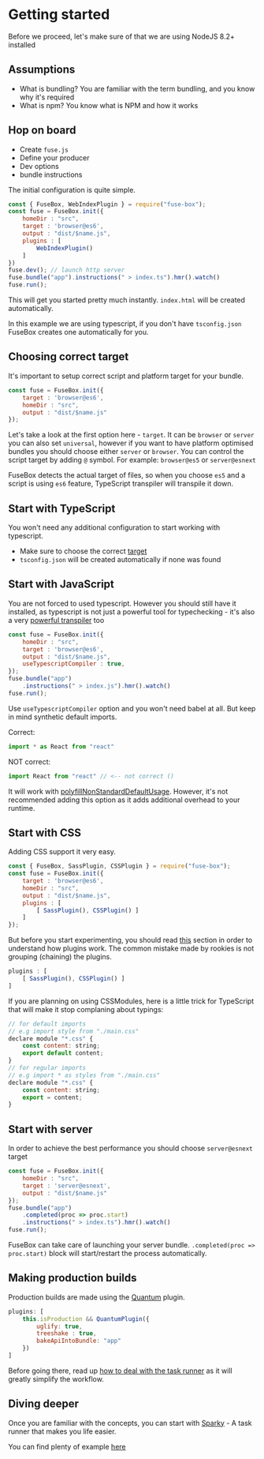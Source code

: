 # Getting started

Before we proceed, let's make sure of that we are using NodeJS 8.2+ installed

## Assumptions

* What is bundling?
You are familiar with the term bundling, and you know why it's required
* What is npm?
You know what is NPM and how it works


## Hop on board

* Create `fuse.js`
* Define your producer
* Dev options
* bundle instructions

The initial configuration is quite simple.

```js
const { FuseBox, WebIndexPlugin } = require("fuse-box");
const fuse = FuseBox.init({
    homeDir : "src",
    target : 'browser@es6',
    output : "dist/$name.js",
    plugins : [
        WebIndexPlugin()
    ]
})
fuse.dev(); // launch http server
fuse.bundle("app").instructions(" > index.ts").hmr().watch()
fuse.run();
```

This will get you started pretty much instantly. `index.html` will be created automatically.

In this example we are using typescript, if you don't have `tsconfig.json` FuseBox creates one automatically for you.

## Choosing correct target

It's important to setup correct script and platform target for your bundle.

```js
const fuse = FuseBox.init({
    target : 'browser@es6',
    homeDir : "src",
    output : "dist/$name.js"
});
```

Let's take a look at the first option here - `target`. It can be `browser` or `server` you can also set `universal`, however if you want to have platform optimised bundles you should choose either `server` or `browser`. You can control the script target by adding `@` symbol. For example: `browser@es5` or `server@esnext`

FuseBox detects the actual target of files, so when you choose `es5` and a script is using `es6` feature, TypeScript transpiler will transpile it down.



## Start with TypeScript

You won't need any additional configuration to start working with typescript.

* Make sure to choose the correct [target](#choosing-correct-target)
* `tsconfig.json` will be created automatically if none was found

## Start with JavaScript

You are not forced to used typescript. However you should still have it installed, as typescript is not just a powerful tool for typechecking - it's also a very [powerful transpiler](/page/configuration#usetypescriptcompiler) too

```js
const fuse = FuseBox.init({
    homeDir : "src",
    target : 'browser@es6',
    output : "dist/$name.js",
    useTypescriptCompiler : true,
});
fuse.bundle("app")
    .instructions(" > index.js").hmr().watch()
fuse.run();
```

Use `useTypescriptCompiler` option and you won't need babel at all. But keep in mind synthetic default imports.

Correct:
```js
import * as React from "react"
```
NOT correct:

```js
import React from "react" // <-- not correct ()
```

It will work with [polyfillNonStandardDefaultUsage](/page/configuration#polyfillnonstandarddefaultusage). However, it's not recommended adding this option as it adds additional overhead to your runtime.



## Start with CSS

Adding CSS support it very easy.

```js
const { FuseBox, SassPlugin, CSSPlugin } = require("fuse-box");
const fuse = FuseBox.init({
    target : 'browser@es6',
    homeDir : "src",
    output : "dist/$name.js",
    plugins : [
        [ SassPlugin(), CSSPlugin() ]
    ]
});
```

But before you start experimenting, you should read [this](/page/about-plugins) section in order to understand how plugins work. The common mistake made by rookies is not grouping (chaining) the plugins.

```js
plugins : [
    [ SassPlugin(), CSSPlugin() ]
]
```

If you are planning on using CSSModules, here is a little trick for TypeScript that will make it stop complaning about typings:

```js
// for default imports
// e.g import style from "./main.css"
declare module "*.css" {
    const content: string;
    export default content;
}
// for regular imports
// e.g import * as styles from "./main.css"
declare module "*.css" {
    const content: string;
    export = content;
}
```

## Start with server

In order to achieve the best performance you should choose `server@esnext` target
```js
const fuse = FuseBox.init({
    homeDir : "src",
    target : 'server@esnext',
    output : "dist/$name.js"
});
fuse.bundle("app")
    .completed(proc => proc.start)
    .instructions(" > index.ts").hmr().watch()
fuse.run();
```

FuseBox can take care of launching your server bundle. `.completed(proc => proc.start)` block will start/restart the process automatically.


## Making production builds

Production builds are made using the [Quantum](/page/quantum) plugin.

```js
plugins: [
    this.isProduction && QuantumPlugin({
        uglify: true,
        treeshake : true,
        bakeApiIntoBundle: "app"
    })
]
```

Before going there, read up [how to deal with the task runner](/page/getting-started-with-sparky) as it will greatly simplify the workflow.

## Diving deeper

Once you are familiar with the concepts, you can start with [Sparky](/page/sparky) - A task runner that makes you life easier.

You can find plenty of example [here](https://github.com/fuse-box/fuse-box-examples/tree/master/examples)
